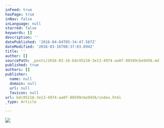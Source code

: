 ```yaml
---
inFeed: true
hasPage: true
inNav: false
inLanguage: null
starred: false
keywords: []
description: ''
datePublished: '2016-04-04T05:34:47.567Z'
dateModified: '2016-03-16T08:37:03.094Z'
title: ''
author: []
sourcePath: _posts/2016-03-16-bdc95216-3e13-4974-aa0f-88599cbe9456.md
published: true
authors: []
publisher:
  name: null
  domain: null
  url: null
  favicon: null
url: bdc95216-3e13-4974-aa0f-88599cbe9456/index.html
_type: Article

---
```

![](https://the-grid-user-content.s3-us-west-2.amazonaws.com/689341c8-d802-4d22-ab42-205782b1fdd7.jpg)